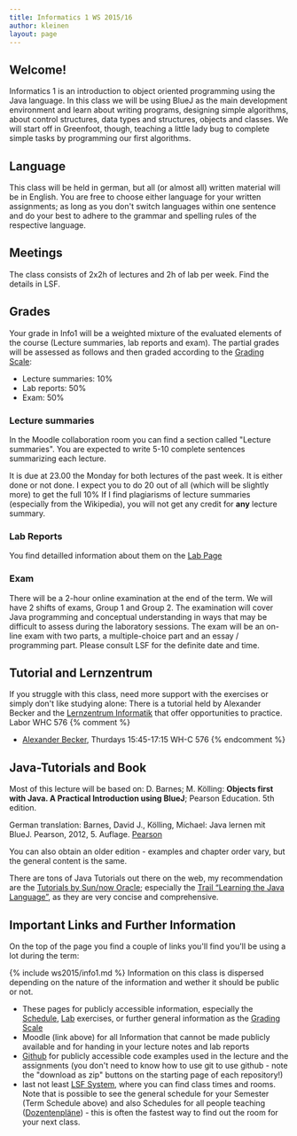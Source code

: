 ```yaml
---
title: Informatics 1 WS 2015/16
author: kleinen
layout: page
---
```


## Welcome!

Informatics 1 is an introduction to object oriented programming using the Java language. In this class we will be using BlueJ as the main development environment and learn about writing programs, designing simple algorithms, about control structures, data types and structures, objects and classes. We will start off in Greenfoot, though, teaching a little lady bug to complete simple tasks by programming our first algorithms.

## Language

This class will be held in german, but all (or almost all) written material will
be in English. You are free to choose either language for your written assignments;
as long as you don't switch languages within one sentence and do your best to
adhere to the grammar and spelling rules of the respective language.

## Meetings

The class consists of 2x2h of lectures and 2h of lab per week. Find the details in
LSF.

## Grades

Your grade in Info1 will be a weighted mixture of the evaluated elements of the course (Lecture summaries, lab reports and exam). The partial grades will be assessed as follows and then graded according to the [Grading Scale]({{site.baseurl}}general/grading-scale.html):

* Lecture summaries: 10%
* Lab reports: 50%
* Exam: 50%

### Lecture summaries
In the Moodle collaboration room you can find a section called "Lecture summaries". You are expected to write 5-10 complete sentences summarizing each lecture.

It is due at 23.00 the Monday for both lectures of the past week. It is either done or not done. I expect you to do 20 out of all (which will be slightly more) to get the full 10% If I find plagiarisms of lecture summaries (especially from the Wikipedia), you will not get any credit for **any** lecture summary.

### Lab Reports
You find detailled information about them on the [Lab Page](labs/index.html)

### Exam

There will be a 2-hour online examination at the end of the term. We will have 2 shifts of exams, Group 1 and Group 2. The examination will cover Java programming and conceptual understanding in ways that may be difficult to assess during the laboratory sessions. The exam will be an on-line exam with two parts, a multiple-choice part and an essay / programming part. Please consult LSF for the definite date and time.

## Tutorial and Lernzentrum

If you struggle with this class, need more support with the exercises or simply don't like studying alone:
There is a tutorial held by Alexander Becker and the [Lernzentrum Informatik](http://www.htw-berlin.de/studien-und-weiterbildungsangebot/lernzentren/lernzentrum-informatik/) that offer opportunities to practice.
Labor WHC 576
{% comment %}
* [Alexander Becker](http://bobafett2000.de), Thurdays 15:45-17:15 WH-C 576
{% endcomment %}
## Java-Tutorials and Book

Most of this lecture will be based on: D. Barnes; M. Kölling: **Objects first with Java. A Practical Introduction using BlueJ**; Pearson Education. 5th edition.

German translation: Barnes, David J., Kölling, Michael: Java lernen mit BlueJ. Pearson, 2012, 5. Auflage. [Pearson](http://www.pearson-studium.de/main/main.asp?page=bookdetails&ProductID=199389)

You can also obtain an older edition - examples and chapter order vary, but the general content is the same.

There are tons of Java Tutorials out there on the web, my recommendation are the [Tutorials by Sun/now Oracle][7]; especially the [Trail &#8220;Learning the Java Language&#8221;][8], as they are very concise and comprehensive.


 [7]: http://download.oracle.com/javase/tutorial/
 [8]: http://download.oracle.com/javase/tutorial/java/index.html

## Important Links and Further Information

On the top of the page you find a couple of links you'll find you'll be using a lot during the term:

{% include ws2015/info1.md %}
Information on this class is dispersed depending on the nature of the information and wether it should be public or not.

* These pages for publicly accessible information, especially the [Schedule](schedule), [Lab](labs) exercises, or further general information as the [Grading Scale]({{site.baseurl}}general/grading-scale.html)
* Moodle (link above) for all Information that cannot be made publicly available and for handing in your lecture notes and lab reports
* [Github](https://github.com/htw-imi-info1) for publicly accessible code examples used in the lecture and the assignments (you don't need to know how to use git to use github - note the "download as zip" buttons on the starting page of each repository!)
*  last not least [LSF System](https://lsf.htw-berlin.de), where you can find class times and rooms. Note that is possible to see the general schedule for your Semester (Term Schedule above) and also Schedules for all people teaching ([Dozentenpläne](https://lsf.htw-berlin.de/qisserver/rds?state=change&type=5&moduleParameter=personDPlanSearch&nextdir=change&next=search.vm&subdir=person)) - this is often the fastest way to find out the room for your next class.
